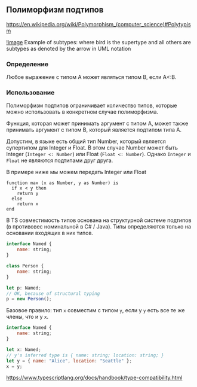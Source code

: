 ## Полиморфизм подтипов

https://en.wikipedia.org/wiki/Polymorphism_(computer_science)#Polytypism


[!image](https://upload.wikimedia.org/wikipedia/en/d/d1/Inheritance.svg)
Example of subtypes: where bird is the supertype and all others are subtypes as denoted by the arrow in UML notation

### Определение

Любое выражение с типом А может являться типом В, если A<:B.

### Использование

Полиморфизм подтипов ограничивает количество типов, которые можно использовать в конкретном случае полиморфизма.

Функция, которая может принимать аргумент с типом А, может также принимать аргумент с типом В, который является подтипом типа А.

Допустим, в языке есть общий тип Number, который является супертипом для Integer и Float. В этом случае Number может быть Integer (`Integer <: Number`) или Float (`Float <: Number`). Однако `Integer` и `Float` не являются подтипами друг друга.

В примере ниже мы можем передать Integer или Float

```
function max (x as Number, y as Number) is
  if x < y then
    return y
  else
    return x
end
```

В TS совместимость типов основана на структурной системе подтипов (в противовес номинальной в C# / Java). Типы определяются только на основании входящих в них типов.

```js
interface Named {
    name: string;
}

class Person {
    name: string;
}

let p: Named;
// OK, because of structural typing
p = new Person();
```

Базовое правило: тип `x` совместим с типом `y`, если у `y` есть все те же члены, что и у `x`.

```js
interface Named {
    name: string;
}

let x: Named;
// y's inferred type is { name: string; location: string; }
let y = { name: "Alice", location: "Seattle" };
x = y;
```

https://www.typescriptlang.org/docs/handbook/type-compatibility.html

